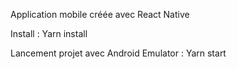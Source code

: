 Application mobile créée avec React Native


Install : Yarn install


Lancement projet avec Android Emulator : Yarn start

